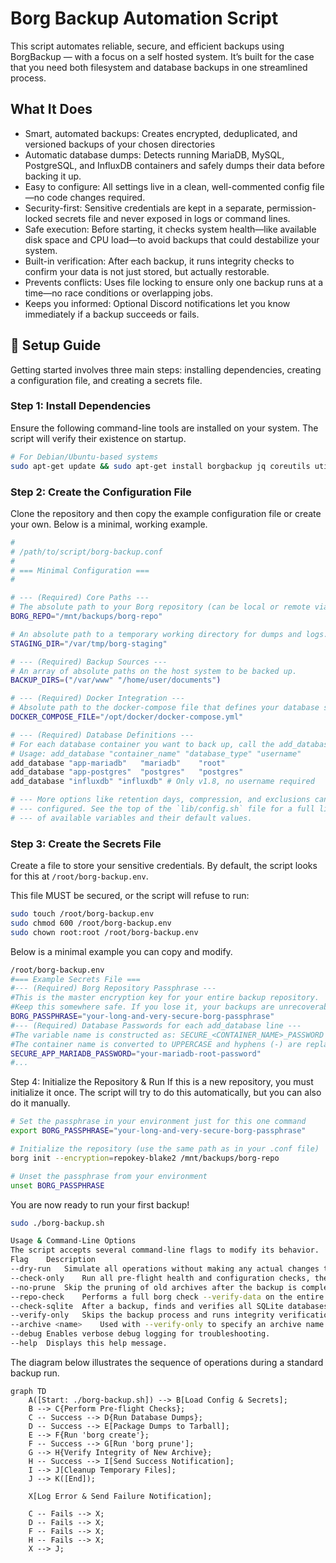 # Borg Backup Automation Script
This script automates reliable, secure, and efficient backups using BorgBackup — with a focus on a self hosted system. 
It’s built for the case that you need both filesystem and database backups in one streamlined process.

## What It Does
-   Smart, automated backups: Creates encrypted, deduplicated, and versioned backups of your chosen directories
-   Automatic database dumps: Detects running MariaDB, MySQL, PostgreSQL, and InfluxDB containers and safely dumps their data before backing it up.
-   Easy to configure: All settings live in a clean, well-commented config file—no code changes required.
-   Security-first: Sensitive credentials are kept in a separate, permission-locked secrets file and never exposed in logs or command lines.
-   Safe execution: Before starting, it checks system health—like available disk space and CPU load—to avoid backups that could destabilize your system.
-   Built-in verification: After each backup, it runs integrity checks to confirm your data is not just stored, but actually restorable.
-   Prevents conflicts: Uses file locking to ensure only one backup runs at a time—no race conditions or overlapping jobs.
-   Keeps you informed: Optional Discord notifications let you know immediately if a backup succeeds or fails.


## 🚀 Setup Guide

Getting started involves three main steps: installing dependencies, creating a configuration file, and creating a secrets file.

### Step 1: Install Dependencies

Ensure the following command-line tools are installed on your system. The script will verify their existence on startup.

```bash
# For Debian/Ubuntu-based systems
sudo apt-get update && sudo apt-get install borgbackup jq coreutils util-linux file sqlite3
```

### Step 2: Create the Configuration File

Clone the repository and then copy the example configuration file or create your own.
Below is a minimal, working example.

```bash
#
# /path/to/script/borg-backup.conf
#
# === Minimal Configuration ===
#

# --- (Required) Core Paths ---
# The absolute path to your Borg repository (can be local or remote via SSH).
BORG_REPO="/mnt/backups/borg-repo"

# An absolute path to a temporary working directory for dumps and logs.
STAGING_DIR="/var/tmp/borg-staging"

# --- (Required) Backup Sources ---
# An array of absolute paths on the host system to be backed up.
BACKUP_DIRS=("/var/www" "/home/user/documents")

# --- (Required) Docker Integration ---
# Absolute path to the docker-compose file that defines your database services.
DOCKER_COMPOSE_FILE="/opt/docker/docker-compose.yml"

# --- (Required) Database Definitions ---
# For each database container you want to back up, call the add_database helper.
# Usage: add_database "container_name" "database_type" "username"
add_database "app-mariadb"   "mariadb"    "root"
add_database "app-postgres"  "postgres"   "postgres"
add_database "influxdb" "influxdb" # Only v1.8, no username required

# --- More options like retention days, compression, and exclusions can be
# --- configured. See the top of the `lib/config.sh` file for a full list
# --- of available variables and their default values.
```

### Step 3: Create the Secrets File

Create a file to store your sensitive credentials. By default, the script looks for this at `/root/borg-backup.env`.

This file MUST be secured, or the script will refuse to run:
```bash
sudo touch /root/borg-backup.env
sudo chmod 600 /root/borg-backup.env
sudo chown root:root /root/borg-backup.env
```

Below is a minimal example you can copy and modify.

```bash
/root/borg-backup.env
#=== Example Secrets File ===
#--- (Required) Borg Repository Passphrase ---
#This is the master encryption key for your entire backup repository.
#Keep this somewhere safe. If you lose it, your backups are unrecoverable.
BORG_PASSPHRASE="your-long-and-very-secure-borg-passphrase"
#--- (Required) Database Passwords for each add_database line ---
#The variable name is constructed as: SECURE_<CONTAINER_NAME>_PASSWORD
#The container name is converted to UPPERCASE and hyphens (-) are replaced with underscores (_).
SECURE_APP_MARIADB_PASSWORD="your-mariadb-root-password"
#...
```

Step 4: Initialize the Repository & Run
If this is a new repository, you must initialize it once. The script will try to do this automatically, but you can also do it manually.

```Bash
# Set the passphrase in your environment just for this one command
export BORG_PASSPHRASE="your-long-and-very-secure-borg-passphrase"

# Initialize the repository (use the same path as in your .conf file)
borg init --encryption=repokey-blake2 /mnt/backups/borg-repo

# Unset the passphrase from your environment
unset BORG_PASSPHRASE
```

You are now ready to run your first backup!

```Bash
sudo ./borg-backup.sh

Usage & Command-Line Options
The script accepts several command-line flags to modify its behavior.
Flag	Description
--dry-run	Simulate all operations without making any actual changes to the repository.
--check-only	Run all pre-flight health and configuration checks, then exit. Useful for validating your setup.
--no-prune	Skip the pruning of old archives after the backup is complete.
--repo-check	Performs a full borg check --verify-data on the entire repository before starting the backup.
--check-sqlite	After a backup, finds and verifies all SQLite databases within your Docker app data directory.
--verify-only	Skips the backup process and runs integrity verification on an existing archive.
--archive <name>	Used with --verify-only to specify an archive name. If omitted, the latest archive is used.
--debug	Enables verbose debug logging for troubleshooting.
--help	Displays this help message.
```

The diagram below illustrates the sequence of operations during a standard backup run.

```mermaid
graph TD
    A([Start: ./borg-backup.sh]) --> B[Load Config & Secrets];
    B --> C{Perform Pre-flight Checks};
    C -- Success --> D{Run Database Dumps};
    D -- Success --> E[Package Dumps to Tarball];
    E --> F{Run 'borg create'};
    F -- Success --> G[Run 'borg prune'];
    G --> H{Verify Integrity of New Archive};
    H -- Success --> I[Send Success Notification];
    I --> J[Cleanup Temporary Files];
    J --> K([End]);

    X[Log Error & Send Failure Notification];

    C -- Fails --> X;
    D -- Fails --> X;
    F -- Fails --> X;
    H -- Fails --> X;
    X --> J;
```